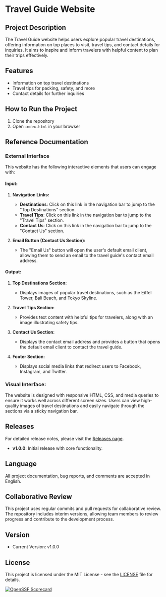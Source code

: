 # Travel Guide Website

## Project Description

The Travel Guide website helps users explore popular travel destinations, offering information on top places to visit, travel tips, and contact details for inquiries. It aims to inspire and inform travelers with helpful content to plan their trips effectively.

## Features
- Information on top travel destinations
- Travel tips for packing, safety, and more
- Contact details for further inquiries

## How to Run the Project
1. Clone the repository
2. Open `index.html` in your browser

## Reference Documentation

### External Interface

This website has the following interactive elements that users can engage with:

#### Input:
1. **Navigation Links:**
   - **Destinations**: Click on this link in the navigation bar to jump to the "Top Destinations" section.
   - **Travel Tips**: Click on this link in the navigation bar to jump to the "Travel Tips" section.
   - **Contact Us**: Click on this link in the navigation bar to jump to the "Contact Us" section.

2. **Email Button (Contact Us Section):**
   - The "Email Us" button will open the user's default email client, allowing them to send an email to the travel guide's contact email address.

#### Output:
1. **Top Destinations Section:**
   - Displays images of popular travel destinations, such as the Eiffel Tower, Bali Beach, and Tokyo Skyline.

2. **Travel Tips Section:**
   - Provides text content with helpful tips for travelers, along with an image illustrating safety tips.

3. **Contact Us Section:**
   - Displays the contact email address and provides a button that opens the default email client to contact the travel guide.

4. **Footer Section:**
   - Displays social media links that redirect users to Facebook, Instagram, and Twitter.

### Visual Interface:
The website is designed with responsive HTML, CSS, and media queries to ensure it works well across different screen sizes. Users can view high-quality images of travel destinations and easily navigate through the sections via a sticky navigation bar.

## Releases

For detailed release notes, please visit the [Releases page](https://github.com/kamyb15/HTML-File_Linux/releases).

- **v1.0.0**: Initial release with core functionality.


## Language

All project documentation, bug reports, and comments are accepted in English.

## Collaborative Review

This project uses regular commits and pull requests for collaborative review. The repository includes interim versions, allowing team members to review progress and contribute to the development process.

## Version
- Current Version: v1.0.0


## License

This project is licensed under the MIT License - see the [LICENSE](./LICENSE) file for details.


[![OpenSSF Scorecard](https://api.securityscorecards.dev/projects/github.com/kamyb15/HTML-File-Linux/badge)](https://securityscorecards.dev/viewer/?uri=github.com/kamyb15/HTML-File-Linux)
